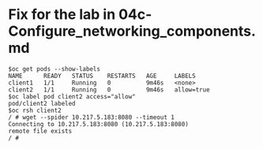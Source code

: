# Fix for the lab in 04c-Configure_networking_components.md

```
$oc get pods --show-labels 
NAME      READY   STATUS    RESTARTS   AGE     LABELS
client1   1/1     Running   0          9m46s   <none>
client2   1/1     Running   0          9m46s   allow=true
$oc label pod client2 access="allow"
pod/client2 labeled
$oc rsh client2
/ # wget --spider 10.217.5.183:8080 --timeout 1
Connecting to 10.217.5.183:8080 (10.217.5.183:8080)
remote file exists
/ # 
```

